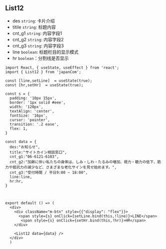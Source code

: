 
## List12

- des `string`: 卡片介绍
- titile `string`: 标题内容
- cnt_g1 `string`: 内容字段1
- cnt_g2 `string`: 内容字段2
- cnt_g3 `string`: 内容字段3
- line `boolean`: 标题栏目的显示模式
- hr `boolean`：分割线是否显示

```tsx
import React, { useState, useEffect } from 'react';
import { List12 } from 'japanCom';

const [line,setLine]  = useState(true);
const [hr,setHr]  = useState(true);

const s = {
  padding: '10px 15px',
  border: '1px solid #eee',
  width: '120px',
  textAlign: 'center',
  fontSize: '16px',
  cursor: 'pointer',
  transition: '.2 ease',
  flex: 1, 
}

const data = {
  des:"お知らせ",
  title:"サイトカイン相談窓口",
  cnt_g1:"06-6121-6103",
  cnt_g2:"加齢に伴い私たちの身体は、しみ・しわ・たるみの増加、視力・聴力の低下、筋力や抵抗力の減少など、さまざまな老化サインを見せ始めます。",
  cnt_g3:"受付時間 / 平日9:00 ~ 18:00",
  line:line,
  hr:hr,
}



export default () => (
  <div>
    <div className="m-btn" style={{"display": "flex"}}>
      <span style={s} onClick={setLine.bind(this,!line)}>LINE</span>
       <span style={s} onClick={setHr.bind(this,!hr)}>HR</span>
    </div>

    <List12 data={data} />
  </div>
  )
```
